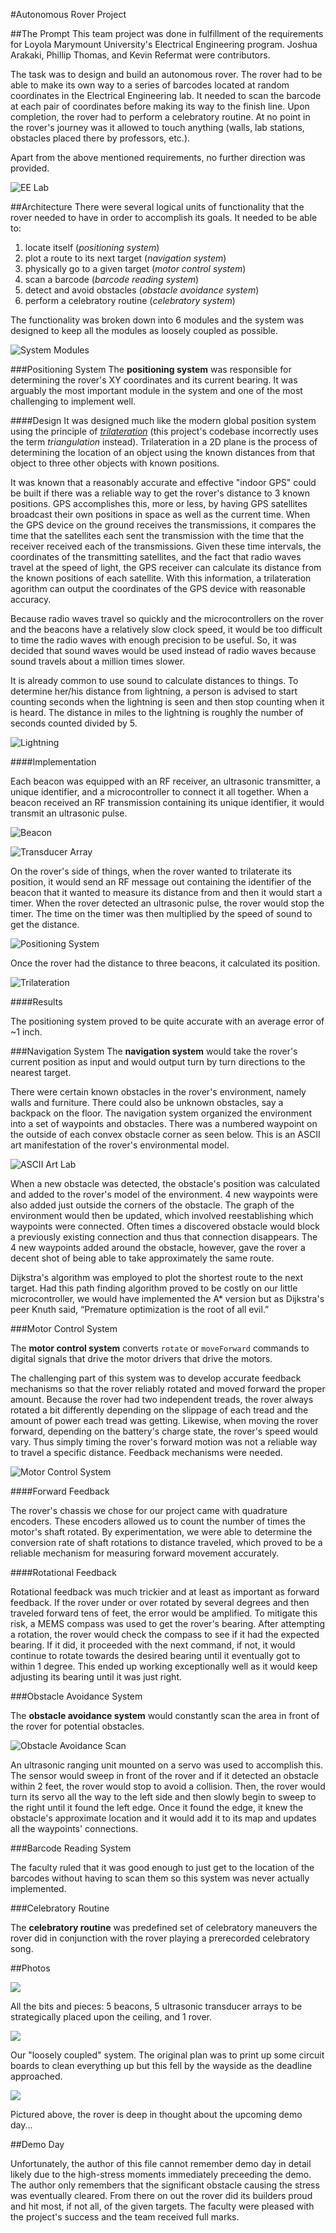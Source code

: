 #Autonomous Rover Project

##The Prompt
This team project was done in fulfillment of the requirements for Loyola Marymount University's Electrical Engineering program. Joshua Arakaki, Phillip Thomas, and Kevin Refermat were contributors.

The task was to design and build an autonomous rover. The rover had to be able to make its own way to a series of barcodes located at random coordinates in the Electrical Engineering lab. It needed to scan the barcode at each pair of coordinates before making its way to the finish line. Upon completion, the rover had to perform a celebratory routine. At no point in the rover's journey was it allowed to touch anything (walls, lab stations, obstacles placed there by professors, etc.).

Apart from the above mentioned requirements, no further direction was provided.

![EE Lab](https://cloud.githubusercontent.com/assets/3867343/14730271/b3e57e40-07f9-11e6-9107-fcd96479d3d3.jpg)

##Architecture
There were several logical units of functionality that the rover needed to have in order to accomplish its goals. It needed to be able to:

1. locate itself (*positioning system*)
2. plot a route to its next target (*navigation system*)
3. physically go to a given target (*motor control system*)  
4. scan a barcode (*barcode reading system*)
5. detect and avoid obstacles (*obstacle avoidance system*)
6. perform a celebratory routine (*celebratory system*)

The functionality was broken down into 6 modules and the system was designed to keep all the modules as loosely coupled as possible.

![System Modules](https://cloud.githubusercontent.com/assets/3867343/14730272/b4080780-07f9-11e6-879f-ea2b5794bede.jpg)

###Positioning System
The **positioning system** was responsible for determining the rover's XY coordinates and its current bearing. It was arguably the most important module in the system and one of the most challenging to implement well.

####Design
It was designed much like the modern global position system using the principle of [*trilateration*](https://en.wikipedia.org/wiki/Trilateration) (this project's codebase incorrectly uses the term *triangulation* instead). Trilateration in a 2D plane is the process of determining the location of an object using the known distances from that object to three other objects with known positions.

It was known that a reasonably accurate and effective "indoor GPS" could be built if there was a reliable way to get the rover's distance to 3 known positions. GPS accomplishes this, more or less, by having GPS satellites broadcast their own positions in space as well as the current time. When the GPS device on the ground receives the transmissions, it compares the time that the satellites each sent the transmission with the time that the receiver received each of the transmissions. Given these time intervals, the coordinates of the transmitting satellites, and the fact that radio waves travel at the speed of light, the GPS receiver can calculate its distance from the known positions of each satellite. With this information, a trilateration agorithm can output the coordinates of the GPS device with reasonable accuracy.

Because radio waves travel so quickly and the microcontrollers on the rover and the beacons have a relatively slow clock speed, it would be too difficult to time the radio waves with enough precision to be useful. So, it was decided that sound waves would be used instead of radio waves because sound travels about a million times slower.

It is already common to use sound to calculate distances to things. To determine her/his distance from lightning, a person is advised to start counting seconds when the lightning is seen and then stop counting when it is heard. The distance in miles to the lightning is roughly the number of seconds counted divided by 5.

![Lightning](https://cloud.githubusercontent.com/assets/3867343/14730263/b3b63da6-07f9-11e6-8cf0-f5c718a6b79f.jpg)

####Implementation

Each beacon was equipped with an RF receiver, an ultrasonic transmitter, a unique identifier, and a microcontroller to connect it all together. When a beacon received an RF transmission containing its unique identifier, it would transmit an ultrasonic pulse.

![Beacon](https://cloud.githubusercontent.com/assets/3867343/14730261/b3ada3a8-07f9-11e6-9951-dacf6cd68e05.jpg) 

![Transducer Array](https://cloud.githubusercontent.com/assets/3867343/14730270/b3dff038-07f9-11e6-9d09-2a39667b37a7.jpg)

On the rover's side of things, when the rover wanted to trilaterate its position, it would send an RF message out containing the identifier of the beacon that it wanted to measure its distance from and then it would start a timer. When the rover detected an ultrasonic pulse, the rover would stop the timer. The time on the timer was then multiplied by the speed of sound to get the distance.

![Positioning System](https://cloud.githubusercontent.com/assets/3867343/14730259/b3a89e4e-07f9-11e6-83eb-cdfecbdfc481.jpg)

Once the rover had the distance to three beacons, it calculated its position.

![Trilateration](https://cloud.githubusercontent.com/assets/3867343/14730268/b3da2a54-07f9-11e6-9eac-dc16bd36aab1.jpg)

####Results

The positioning system proved to be quite accurate with an average error of ~1 inch.


###Navigation System
The **navigation system** would take the rover's current position as input and would output turn by turn directions to the nearest target.

There were certain known obstacles in the rover's environment, namely walls and furniture. There could also be unknown obstacles, say a backpack on the floor. The navigation system organized the environment into a set of waypoints and obstacles. There was a numbered waypoint on the outside of each convex obstacle corner as seen below. This is an ASCII art manifestation of the rover's environmental model.

![ASCII Art Lab](https://cloud.githubusercontent.com/assets/3867343/14730323/4b1bcc4c-07fa-11e6-8a61-51b12e22c104.jpg)

When a new obstacle was detected, the obstacle's position was calculated and added to the rover's model of the environment. 4 new waypoints were also added just outside the corners of the obstacle. The graph of the environment would then be updated, which involved reestablishing which waypoints were connected. Often times a discovered obstacle would block a previously existing connection and thus that connection disappears. The 4 new waypoints added around the obstacle, however, gave the rover a decent shot of being able to take approximately the same route.

Dijkstra's algorithm was employed to plot the shortest route to the next target. Had this path finding algorithm proved to be costly on our little microcontroller, we would have implemented the A* version but as Dijkstra's peer Knuth said, “Premature optimization is the root of all evil.”

###Motor Control System

The **motor control system** converts `rotate` or `moveForward` commands to digital signals that drive the motor drivers that drive the motors.


The challenging part of this system was to develop accurate feedback mechanisms so that the rover reliably rotated and moved forward the proper amount. Because the rover had two independent treads, the rover always rotated a bit differently depending on the slippage of each tread and the amount of power each tread was getting. Likewise, when moving the rover forward, depending on the battery's charge state, the rover's speed would vary. Thus simply timing the rover's forward motion was not a reliable way to travel a specific distance. Feedback mechanisms were needed.

![Motor Control System](https://cloud.githubusercontent.com/assets/3867343/14730264/b3b9c1d8-07f9-11e6-845b-2127f8333eb7.jpg)

####Forward Feedback

The rover's chassis we chose for our project came with quadrature encoders. These encoders allowed us to count the number of times the motor's shaft rotated. By experimentation, we were able to determine the conversion rate of shaft rotations to distance traveled, which proved to be a reliable mechanism for measuring forward movement accurately.

####Rotational Feedback

Rotational feedback was much trickier and at least as important as forward feedback. If the rover under or over rotated by several degrees and then traveled forward tens of feet, the error would be amplified. To mitigate this risk, a MEMS compass was used to get the rover's bearing. After attempting a rotation, the rover would check the compass to see if it had the expected bearing. If it did, it proceeded with the next command, if not, it would continue to rotate towards the desired bearing until it eventually got to within 1 degree. This ended up working exceptionally well as it would keep adjusting its bearing until it was just right.

###Obstacle Avoidance System

The **obstacle avoidance system** would constantly scan the area in front of the rover for potential obstacles.

![Obstacle Avoidance Scan](https://cloud.githubusercontent.com/assets/3867343/14543736/714fb870-024a-11e6-82ae-448021c6714a.gif)

An ultrasonic ranging unit mounted on a servo was used to accomplish this. The sensor would sweep in front of the rover and if it detected an obstacle within 2 feet, the rover would stop to avoid a collision. Then, the rover would turn its servo all the way to the left side and then slowly begin to sweep to the right until it found the left edge. Once it found the edge, it knew the obstacle's approximate location and it would add it to its map and updates all the waypoints' connections.

###Barcode Reading System

The faculty ruled that it was good enough to just get to the location of the barcodes without having to scan them so this system was never actually implemented.

###Celebratory Routine

The **celebratory routine** was predefined set of celebratory maneuvers the rover did in conjunction with the rover playing a prerecorded celebratory song.


##Photos

![](https://cloud.githubusercontent.com/assets/3867343/14730265/b3c9b390-07f9-11e6-8df2-ef59d23cd339.jpg)

All the bits and pieces: 5 beacons, 5 ultrasonic transducer arrays to be strategically placed upon the ceiling, and 1 rover.  

![](https://cloud.githubusercontent.com/assets/3867343/14730267/b3d9cd3e-07f9-11e6-8965-d23fe3844c98.jpg)

Our "loosely coupled" system. The original plan was to print up some circuit boards to clean everything up but this fell by the wayside as the deadline approached.
  
![](https://cloud.githubusercontent.com/assets/3867343/14730262/b3b425de-07f9-11e6-9665-29f7ac5ad498.jpg)

Pictured above, the rover is deep in thought about the upcoming demo day...


##Demo Day

Unfortunately, the author of this file cannot remember demo day in detail likely due to the high-stress moments immediately preceeding the demo. The author only remembers that the significant obstacle causing the stress was eventually cleared. From there on out the rover did its builders proud and hit most, if not all, of the given targets. The faculty were pleased with the project's success and the team received full marks.